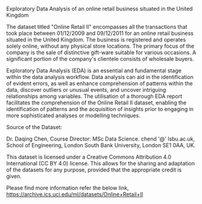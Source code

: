 Exploratory Data Analysis of an online retail business situated in the United Kingdom

The dataset titled "Online Retail II" encompasses all the transactions that took place between 01/12/2009 and 09/12/2011 for an online retail business situated in the United Kingdom. The business is registered and operates solely online, without any physical store locations. The primary focus of the company is the sale of distinctive gift-ware suitable for various occasions. A significant portion of the company's clientele consists of wholesale buyers.

Exploratory Data Analysis (EDA) is an essential and fundamental stage within the data analysis workflow. Data analysis can aid in the identification of evident errors, as well as enhance comprehension of patterns within the data, discover outliers or unusual events, and uncover intriguing relationships among variables. The utilisation of a thorough EDA report facilitates the comprehension of the Online Retail II dataset, enabling the identification of patterns and the acquisition of insights prior to engaging in more sophisticated analyses or modelling techniques.

Source of the Dataset:

Dr. Daqing Chen, Course Director: MSc Data Science. chend '@' lsbu.ac.uk, School of Engineering, London South Bank University, London SE1 0AA, UK.

This dataset is licensed under a Creative Commons Attribution 4.0 International (CC BY 4.0) license. This allows for the sharing and adaptation of the datasets for any purpose, provided that the appropriate credit is given.

Please find more information refer the below link, https://archive.ics.uci.edu/ml/datasets/Online+Retail+II
